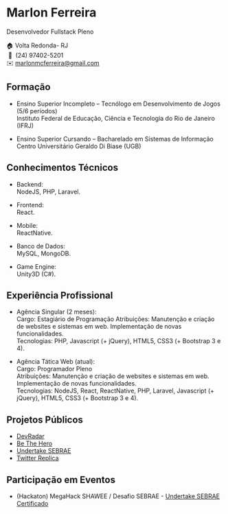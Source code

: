 # Marlon Ferreira
Desenvolvedor Fullstack Pleno


🏠 Volta Redonda- RJ  
&nbsp;📱&nbsp; (24) 97402-5201  
✉️ marlonmcferreira@gmail.com  

## Formação

* Ensino Superior Incompleto – Tecnólogo em Desenvolvimento de Jogos (5/6 períodos)  
Instituto Federal de Educação, Ciência e Tecnologia do Rio de Janeiro (IFRJ)

* Ensino Superior Cursando – Bacharelado em Sistemas de Informação  
Centro Universitário Geraldo Di Biase (UGB)

## Conhecimentos Técnicos
* Backend:  
NodeJS, PHP, Laravel.  
 
* Frontend:  
React.  
 
* Mobile:  
ReactNative.

* Banco de Dados:  
MySQL, MongoDB.

* Game Engine:  
Unity3D (C#).

## Experiência Profissional
* Agência Singular (2 meses):  
Cargo: Estagiário de Programação
Atribuições: Manutenção e criação de websites e sistemas em web. Implementação de novas funcionalidades.  
Tecnologias: PHP, Javascript (+ jQuery), HTML5, CSS3 (+ Bootstrap 3 e 4).  

* Agência Tática Web (atual):  
Cargo: Programador Pleno  
Atribuições: Manutenção e criação de websites e sistemas em web. Implementação de novas funcionalidades.  
Tecnologias: NodeJS, React, ReactNative, PHP, Laravel, Javascript (+ jQuery), HTML5, CSS3 (+ Bootstrap 3 e 4).  

## Projetos Públicos
* [DevRadar](https://github.com/Bubex/devradar)
* [Be The Hero](https://github.com/Bubex/be-the-hero)
* [Undertake SEBRAE](https://github.com/Bubex/sebrae-app)
* [Twitter Replica](https://bubex-twitter-frontend.herokuapp.com)

## Participação em Eventos
* (Hackaton) MegaHack SHAWEE / Desafio SEBRAE - [Undertake SEBRAE](https://github.com/Bubex/sebrae-app)  
[Certificado](https://github.com/Bubex/curriculo/blob/master/certificados/Certificado%20MegaHack.pdf)

